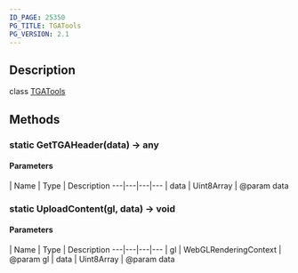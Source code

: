 ```yaml
---
ID_PAGE: 25350
PG_TITLE: TGATools
PG_VERSION: 2.1
---
```

## Description

class [TGATools](/classes/3.0/TGATools)



## Methods

### static GetTGAHeader(data) &rarr; any



#### Parameters
 | Name | Type | Description
---|---|---|---
 | data | Uint8Array |      @param data

### static UploadContent(gl, data) &rarr; void



#### Parameters
 | Name | Type | Description
---|---|---|---
 | gl | WebGLRenderingContext |      @param gl
 | data | Uint8Array |      @param data

